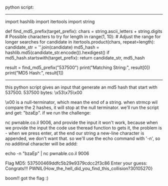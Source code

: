 python script:

--------------------------------------------------------------------------------------------------------
import hashlib
import itertools
import string

def find_md5_prefix(target_prefix):
    chars = string.ascii_letters + string.digits  # Possible characters to try
    for length in range(1, 10):  # Adjust the range for longer searches
        for candidate in itertools.product(chars, repeat=length):
            candidate_str = ''.join(candidate)
            md5_hash = hashlib.md5(candidate_str.encode()).hexdigest()
            if md5_hash.startswith(target_prefix):
                return candidate_str, md5_hash

result = find_md5_prefix("537500")
print("Matching String:", result[0])
print("MD5 Hash:", result[1])

----------------------------------------------------------------------------------------------------------------

this python script gives an input that generate an md5 hash that start with 537500.
537500 bytes:
\x53\x75\x00

\x00 is a null-terminator, which mean the end of a string. when strmcp wil compare the 2 hashes, it will stop at the null terminator. we'll run the script and get: "bzaEp". if we run the challenge:

nc pwnable.co.il 9006, and provide the input it won't work, because when we provide the input the code use theread function to gets it, the problem is - when we press enter, at the end our string a new-line character is appended, we don't want that. so we'll use the echo command with '-n', so no additinal character will be addd:

echo -n "bzaEp" | nc pwnable.co.il 9006

Flag MD5:
537500469ddfc5b29e9379cdcc2f3c86
Enter your guess: Congrats!!!
PWNIL{How_the_hell_did_you_find_this_collision?30105270}


boom!! got the flag :)
